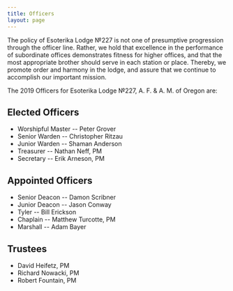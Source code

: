 ```yaml
---
title: Officers
layout: page
---
```


The policy of Esoterika Lodge №227 is not one of presumptive
progression through the officer line. Rather, we hold that excellence
in the performance of subordinate offices demonstrates fitness for
higher offices, and that the most appropriate brother should serve in
each station or place. Thereby, we promote order and harmony in the
lodge, and assure that we continue to accomplish our important
mission.

The 2019 Officers for Esoterika Lodge №227, A. F. & A. M. of Oregon are:

## Elected Officers

- Worshipful Master -- Peter Grover
- Senior Warden -- Christopher Ritzau
- Junior Warden -- Shaman Anderson
- Treasurer -- Nathan Neff, PM
- Secretary -- Erik Arneson, PM

## Appointed Officers
-    Senior Deacon -- Damon Scribner
-    Junior Deacon -- Jason Conway
-    Tyler -- Bill Erickson
-    Chaplain -- Matthew Turcotte, PM
-    Marshall -- Adam Bayer

## Trustees
-    David Heifetz, PM
-    Richard Nowacki, PM
-    Robert Fountain, PM
